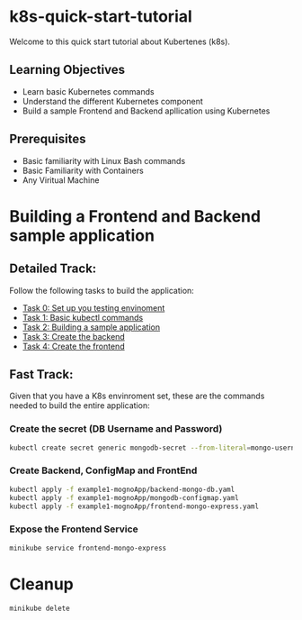 # k8s-quick-start-tutorial

Welcome to this quick start tutorial about Kubertenes (k8s).

## Learning Objectives
- Learn basic Kubernetes commands
- Understand the different Kubernetes component
- Build a sample Frontend and Backend apllication using Kubernetes

## Prerequisites

- Basic familiarity with Linux Bash commands
- Basic Familiarity with Containers
- Any Viritual Machine

# Building a Frontend and Backend sample application 
## Detailed Track:

Follow the following tasks to build the application:
- [Task 0: Set up you testing envinoment](./task0.md)
- [Task 1: Basic kubectl commands](./task1.md)
- [Task 2: Building a sample application](./task2.md)
- [Task 3: Create the backend](./task3.md)
- [Task 4: Create the frontend](./task4.md)

## Fast Track:
Given that you have a K8s envinroment set, these are the commands needed to build the entire application:
### Create the secret (DB Username and Password)
```bash
kubectl create secret generic mongodb-secret --from-literal=mongo-username=mongouser --from-literal=mongo-password=mongopass
```
### Create Backend, ConfigMap and FrontEnd
```bash
kubectl apply -f example1-mognoApp/backend-mongo-db.yaml
kubectl apply -f example1-mognoApp/mongodb-configmap.yaml
kubectl apply -f example1-mognoApp/frontend-mongo-express.yaml
```
### Expose the Frontend Service
```bash
minikube service frontend-mongo-express
```
# Cleanup 

```bash
minikube delete
```
